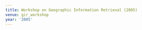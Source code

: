 ```yaml
---
title: Workshop on Geographic Information Retrieval (2005)
venue: gir_workshop
year: '2005'
---
```

